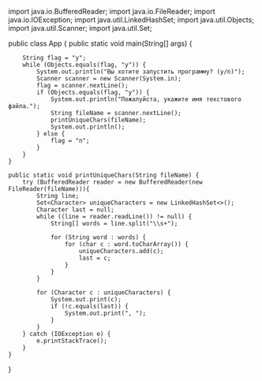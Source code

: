 import java.io.BufferedReader;
import java.io.FileReader;
import java.io.IOException;
import java.util.LinkedHashSet;
import java.util.Objects;
import java.util.Scanner;
import java.util.Set;

public class App {
    public static void main(String[] args) {

        String flag = "y";
        while (Objects.equals(flag, "y")) {
            System.out.println("Вы хотите запустить программу? (y/n)");
            Scanner scanner = new Scanner(System.in);
            flag = scanner.nextLine();
            if (Objects.equals(flag, "y")) {
                System.out.println("Пожалуйста, укажите имя текстового файла.");
                String fileName = scanner.nextLine();
                printUniqueChars(fileName);
                System.out.println();
            } else {
                flag = "n";
            }
        }
    }

    public static void printUniqueChars(String fileName) {
        try (BufferedReader reader = new BufferedReader(new FileReader(fileName))){
            String line;
            Set<Character> uniqueCharacters = new LinkedHashSet<>();
            Character last = null;
            while ((line = reader.readLine()) != null) {
                String[] words = line.split("\\s+");

                for (String word : words) {
                    for (char c : word.toCharArray()) {
                        uniqueCharacters.add(c);
                        last = c;
                    }
                }
            }

            for (Character c : uniqueCharacters) {
                System.out.print(c);
                if (!c.equals(last)) {
                    System.out.print(", ");
                }
            }
        } catch (IOException e) {
            e.printStackTrace();
        }
    }
}



